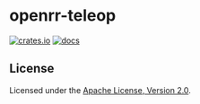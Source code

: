# openrr-teleop

[![crates.io](https://img.shields.io/crates/v/openrr-teleop.svg)](https://crates.io/crates/openrr-teleop) [![docs](https://docs.rs/openrr-teleop/badge.svg)](https://docs.rs/openrr-teleop)

## License

Licensed under the [Apache License, Version 2.0](https://github.com/openrr/openrr/blob/main/LICENSE).
